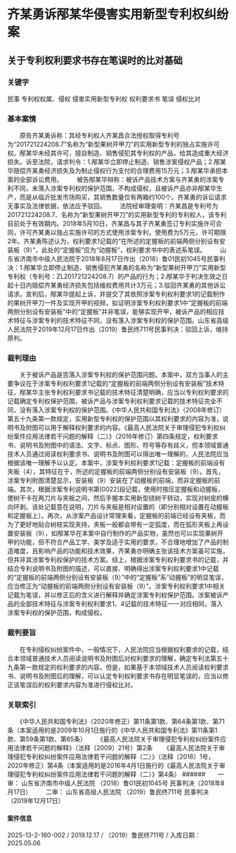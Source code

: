 # 齐某勇诉邴某华侵害实用新型专利权纠纷案
## 关于专利权利要求书存在笔误时的比对基础
### 关键字
民事 专利权权属、侵权 侵害实用新型专利权 权利要求书 笔误 侵权比对
### 基本案情
　　原告齐某勇诉称：其经专利权人齐某昌合法授权取得专利号为“201721224208.7”名称为“新型果树开甲刀”的实用新型专利的独占实施许可权。邴某华未经其许可，擅自制造、销售侵犯其专利权的产品，给其造成重大经济损失。诉至法院，请求判令：1.邴某华立即停止制造、销售涉案侵权产品；2.邴某华赔偿齐某勇经济损失及为制止侵权行为支付的合理费用15万元；3.邴某华承担本案的全部诉讼费用。
　　被告邴某华辩称：被诉产品技术方案与齐某勇的涉案专利不同，未落入涉案专利权的保护范围，不构成侵权，且被诉产品亦非邴某华生产，而是从临沂批发市场购买，其销售数量仅有两箱约100个。齐某勇的诉讼请求无事实及法律依据，依法应予驳回。
　　法院经审理查明：齐某昌是专利号为201721224208.7、名称为“新型果树开甲刀”的实用新型专利的专利权人，该专利目前处于有效期内。2018年5月10日，齐某昌与其子齐某勇签订专利实施许可合同，许可齐某勇以独占实施许可的方式使用涉案专利，使用费为5万元，许可期限2年。齐某勇陈述认为，权利要求1记载的“在所述的定握板的前端两侧分别设有安装板（9）”，此处的“定握板”应为“动握板”，权利要求书中的表述系笔误。
　　山东省济南市中级人民法院于2018年8月17日作出（2018）鲁01民初1045号民事判决：1.邴某华立即停止制造、销售侵犯齐某勇的名称为“新型果树开甲刀”实用新型专利权（专利号：ZL201721224208.7）的产品的行为；2.邴某华于判决生效之日起十日内赔偿齐某勇经济损失包括维权费用共计3万元；3.驳回齐某勇的其他诉讼请求。宣判后，邴某华提起上诉，并提交了其依照涉案专利权利要求1的记载制作的果树开甲刀一件及实现开甲的视频，拟证明涉案专利权利要求1中“定握板的前端两侧分别设有安装板”中的“定握板”并非笔误，能够实现开甲，被诉产品的相应技术特征与涉案专利的技术特征不同，没有落入涉案专利权的保护范围。山东省高级人民法院于2019年12月17日作出（2019）鲁民终711号民事判决：驳回上诉，维持原判。
### 裁判理由
　　关于被诉产品是否落入涉案专利权的保护范围问题。本案中，双方当事人的主要争议在于涉案专利权利要求1记载的“定握板的前端两侧分别设有安装板”技术特征，邴某华主张专利权利要求书记载的技术特征清楚明确，应当以专利权利要求的记载确定专利权保护范围，被诉产品与涉案专利权利要求记载的技术特征完全不同，没有落入涉案专利权的保护范围。《中华人民共和国专利法》（2008年修订）第五十九条第一款规定，实用新型专利权的保护范围以其权利要求的内容为准，说明书及附图可以用于解释权利要求的内容。《最高人民法院关于审理侵犯专利权纠纷案件应用法律若干问题的解释（二）》（2016年修订）第四条规定，权利要求书、说明书及附图中的语法、文字、标点、图形、符号等存有歧义，但本领域普通技术人员通过阅读权利要求书、说明书及附图可以得出唯一理解的，人民法院应当根据该唯一理解予以认定。本案中，涉案专利权利要求1记载：定握板的前端设有夹板（4），其特征在于，所述的定握板的前端两侧分别设有安装板（9）。首先，涉案专利附图清楚显示，安装板（9）安装在了动握板的前端，而非定握板的前端。其次，根据涉案专利说明书第[0022]段记载，使用时按压定握板和动握板，使树干卡在两刀片与夹板之间，然后手握本实用新型绕树干转动，实现对树皮的横向环剥。该处记载意在说明，刀片与夹板是相对设置的（即分别相对设置在动握板和定握板上）。再次，从涉案产品设计常理来看，定握板的前端已经设有夹板，而为了更好地贴合树枝实现夹持，夹板一般都会带有一定弧度，而在弧形夹板上再设置安装板（9），如邴某华在本案中自行制作的产品实物，虽然也可以实现果树开甲的功能，但不符合产品工学、美学及适于实用的要求，不合理地增加了产品的制造难度，且影响产品的功能和技术效果，齐某勇亦明确主张该技术方案虽可实施，但并非其涉案专利权保护的技术方案。综上，根据涉案专利权利要求书的记载，并结合专利说明书及附图的描述，可以直接、明确得出涉案专利权利要求1中记载的“定握板的前端两侧分别设有安装板（9）”中的“定握板”系“动握板”的明显笔误，应当修正为“动握板的前端两侧分别设有安装板（9）”。涉案专利权利要求1中相关记载为笔误，并以修正后的含义进行解释并确定涉案专利权保护范围。涉案被诉产品的全部技术特征与涉案专利权利要求1、4记载的技术特征一一对应相同，落入涉案专利权的保护范围，构成侵权。
### 裁判要旨
　　在专利侵权纠纷案件中，一般情况下，人民法院应当根据权利要求的记载，结合本领域普通技术人员阅读说明书及附图后对权利要求的理解，确定专利法第五十九条第一款规定的权利要求的内容。但是，如果基于本领域技术人员阅读权利要求书、说明书及附图后的理解，可以认定专利权利要求书存在明显笔误的，应当以修正该笔误后的权利要求内容为准进行侵权比对。
　　
### 关联索引
　　《中华人民共和国专利法》（2020年修正）第11条第1款、第64条第1款、第71条（本案适用的是2009年10月1日施行的《中华人民共和国专利法》第11条第1款、第59条第1款、第65条）
　　《最高人民法院关于审理侵犯专利权纠纷案件应用法律若干问题的解释》（法释〔2009〕21号）第2条
　　《最高人民法院关于审理侵犯专利权纠纷案件应用法律若干问题的解释（二）》（法释〔2016〕1号，2020年修正）第4条（本案适用的是2016年4月1日施行的《最高人民法院关于审理侵犯专利权纠纷案件应用法律若干问题的解释（二）》第4条）
######　　一审：  山东省济南市中级人民法院 （2018）鲁01民初1045号 民事判决（2018年8月17日）
　　二审：  山东省高级人民法院 （2019）鲁民终711号 民事判决（2019年12月17日）
　　
#### 案件信息
2025-13-2-160-002 / 2019.12.17 / （2019）鲁民终711号 / 入库日期：2025.05.06
